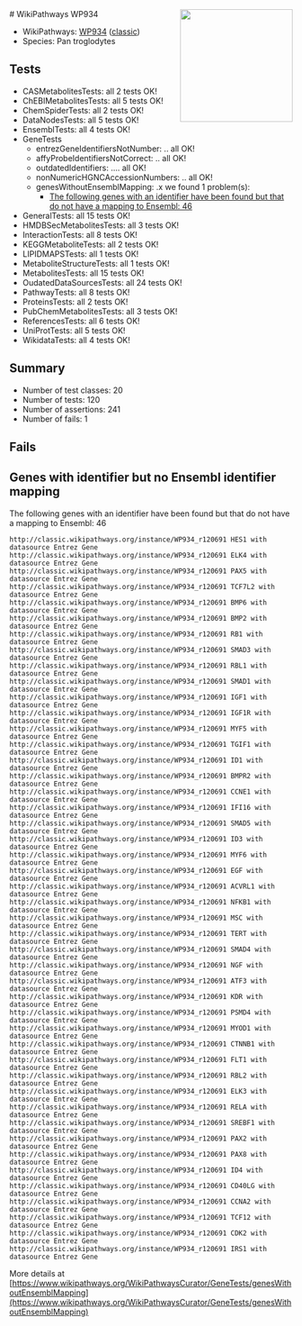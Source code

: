 <img style="float: right; width: 200px" src="https://upload.wikimedia.org/wikipedia/commons/thumb/8/83/Wplogo_with_text_500.png/640px-Wplogo_with_text_500.png" />
# WikiPathways WP934

* WikiPathways: [WP934](https://wikipathways.org/pathways/WP934) ([classic](https://classic.wikipathways.org/instance/WP934))
* Species: Pan troglodytes
## Tests
* CASMetabolitesTests: all 2 tests OK!
* ChEBIMetabolitesTests: all 5 tests OK!
* ChemSpiderTests: all 2 tests OK!
* DataNodesTests: all 5 tests OK!
* EnsemblTests: all 4 tests OK!
* GeneTests
    * entrezGeneIdentifiersNotNumber: .. all OK!
    * affyProbeIdentifiersNotCorrect: .. all OK!
    * outdatedIdentifiers: .... all OK!
    * nonNumericHGNCAccessionNumbers: .. all OK!
    * genesWithoutEnsemblMapping: .x we found 1 problem(s):
        * [The following genes with an identifier have been found but that do not have a mapping to Ensembl: 46](#c4e54370)
* GeneralTests: all 15 tests OK!
* HMDBSecMetabolitesTests: all 3 tests OK!
* InteractionTests: all 8 tests OK!
* KEGGMetaboliteTests: all 2 tests OK!
* LIPIDMAPSTests: all 1 tests OK!
* MetaboliteStructureTests: all 1 tests OK!
* MetabolitesTests: all 15 tests OK!
* OudatedDataSourcesTests: all 24 tests OK!
* PathwayTests: all 8 tests OK!
* ProteinsTests: all 2 tests OK!
* PubChemMetabolitesTests: all 3 tests OK!
* ReferencesTests: all 6 tests OK!
* UniProtTests: all 5 tests OK!
* WikidataTests: all 4 tests OK!


## Summary

* Number of test classes: 20
* Number of tests: 120
* Number of assertions: 241
* Number of fails: 1

## Fails

<a name="c4e54370" />

## Genes with identifier but no Ensembl identifier mapping

The following genes with an identifier have been found but that do not have a mapping to Ensembl: 46
```
http://classic.wikipathways.org/instance/WP934_r120691 HES1 with datasource Entrez Gene
http://classic.wikipathways.org/instance/WP934_r120691 ELK4 with datasource Entrez Gene
http://classic.wikipathways.org/instance/WP934_r120691 PAX5 with datasource Entrez Gene
http://classic.wikipathways.org/instance/WP934_r120691 TCF7L2 with datasource Entrez Gene
http://classic.wikipathways.org/instance/WP934_r120691 BMP6 with datasource Entrez Gene
http://classic.wikipathways.org/instance/WP934_r120691 BMP2 with datasource Entrez Gene
http://classic.wikipathways.org/instance/WP934_r120691 RB1 with datasource Entrez Gene
http://classic.wikipathways.org/instance/WP934_r120691 SMAD3 with datasource Entrez Gene
http://classic.wikipathways.org/instance/WP934_r120691 RBL1 with datasource Entrez Gene
http://classic.wikipathways.org/instance/WP934_r120691 SMAD1 with datasource Entrez Gene
http://classic.wikipathways.org/instance/WP934_r120691 IGF1 with datasource Entrez Gene
http://classic.wikipathways.org/instance/WP934_r120691 IGF1R with datasource Entrez Gene
http://classic.wikipathways.org/instance/WP934_r120691 MYF5 with datasource Entrez Gene
http://classic.wikipathways.org/instance/WP934_r120691 TGIF1 with datasource Entrez Gene
http://classic.wikipathways.org/instance/WP934_r120691 ID1 with datasource Entrez Gene
http://classic.wikipathways.org/instance/WP934_r120691 BMPR2 with datasource Entrez Gene
http://classic.wikipathways.org/instance/WP934_r120691 CCNE1 with datasource Entrez Gene
http://classic.wikipathways.org/instance/WP934_r120691 IFI16 with datasource Entrez Gene
http://classic.wikipathways.org/instance/WP934_r120691 SMAD5 with datasource Entrez Gene
http://classic.wikipathways.org/instance/WP934_r120691 ID3 with datasource Entrez Gene
http://classic.wikipathways.org/instance/WP934_r120691 MYF6 with datasource Entrez Gene
http://classic.wikipathways.org/instance/WP934_r120691 EGF with datasource Entrez Gene
http://classic.wikipathways.org/instance/WP934_r120691 ACVRL1 with datasource Entrez Gene
http://classic.wikipathways.org/instance/WP934_r120691 NFKB1 with datasource Entrez Gene
http://classic.wikipathways.org/instance/WP934_r120691 MSC with datasource Entrez Gene
http://classic.wikipathways.org/instance/WP934_r120691 TERT with datasource Entrez Gene
http://classic.wikipathways.org/instance/WP934_r120691 SMAD4 with datasource Entrez Gene
http://classic.wikipathways.org/instance/WP934_r120691 NGF with datasource Entrez Gene
http://classic.wikipathways.org/instance/WP934_r120691 ATF3 with datasource Entrez Gene
http://classic.wikipathways.org/instance/WP934_r120691 KDR with datasource Entrez Gene
http://classic.wikipathways.org/instance/WP934_r120691 PSMD4 with datasource Entrez Gene
http://classic.wikipathways.org/instance/WP934_r120691 MYOD1 with datasource Entrez Gene
http://classic.wikipathways.org/instance/WP934_r120691 CTNNB1 with datasource Entrez Gene
http://classic.wikipathways.org/instance/WP934_r120691 FLT1 with datasource Entrez Gene
http://classic.wikipathways.org/instance/WP934_r120691 RBL2 with datasource Entrez Gene
http://classic.wikipathways.org/instance/WP934_r120691 ELK3 with datasource Entrez Gene
http://classic.wikipathways.org/instance/WP934_r120691 RELA with datasource Entrez Gene
http://classic.wikipathways.org/instance/WP934_r120691 SREBF1 with datasource Entrez Gene
http://classic.wikipathways.org/instance/WP934_r120691 PAX2 with datasource Entrez Gene
http://classic.wikipathways.org/instance/WP934_r120691 PAX8 with datasource Entrez Gene
http://classic.wikipathways.org/instance/WP934_r120691 ID4 with datasource Entrez Gene
http://classic.wikipathways.org/instance/WP934_r120691 CD40LG with datasource Entrez Gene
http://classic.wikipathways.org/instance/WP934_r120691 CCNA2 with datasource Entrez Gene
http://classic.wikipathways.org/instance/WP934_r120691 TCF12 with datasource Entrez Gene
http://classic.wikipathways.org/instance/WP934_r120691 CDK2 with datasource Entrez Gene
http://classic.wikipathways.org/instance/WP934_r120691 IRS1 with datasource Entrez Gene
```

More details at [https://www.wikipathways.org/WikiPathwaysCurator/GeneTests/genesWithoutEnsemblMapping](https://www.wikipathways.org/WikiPathwaysCurator/GeneTests/genesWithoutEnsemblMapping)

